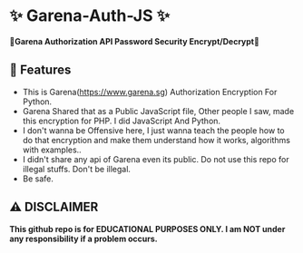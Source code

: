 # ✨ Garena-Auth-JS ✨
**👾Garena Authorization API Password Security Encrypt/Decrypt👾**

## 🎱 Features 
- This is Garena(https://www.garena.sg) Authorization Encryption For Python.
- Garena Shared that as a Public JavaScript file, Other people I saw, made this encryption for PHP. I did JavaScript And Python.
- I don't wanna be Offensive here, I just wanna teach the people how to do that encryption and make them understand how it works, algorithms with examples..
- I didn't share any api of Garena even its public. Do not use this repo for illegal stuffs. Don't be illegal.
- Be safe.

## ⚠️ DISCLAIMER 
**This github repo is for EDUCATIONAL PURPOSES ONLY. I am NOT under any responsibility if a problem occurs.**
